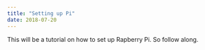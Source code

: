 ```yaml
---
title: "Setting up Pi"
date: 2018-07-20
---
```


This will be a tutorial on how to set up Rapberry Pi. So follow along.
